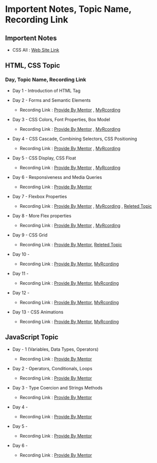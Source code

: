 # Importent Notes, Topic Name, Recording Link 

## Importent Notes
- CSS All : [Web Site Link](https://developer.mozilla.org/en-US/docs/Web/CSS)

## HTML, CSS Topic 
### Day, Topic Name, Recording Link
- Day 1 - Introduction of HTML Tag 
- Day 2 - Forms and Semantic Elements
    - Recording Link : [Provide By Mentor](https://www.youtube.com/watch?v=pLkbk4t7iVs) , [MyRcording](https://www.awesomescreenshot.com/video/24103511?key=2bbf757ed2b0f67111935755e7a9b603)

- Day 3 - CSS Colors, Font Properties, Box Model 
    - Recording Link : [Provide By Mentor](https://www.youtube.com/watch?v=Q7ADbsAnwXM) , [MyRcording](https://www.awesomescreenshot.com/video/24139536?key=5b42efc595c85460eab83dabb3db5900)

- Day 4 - CSS Cascade, Combining Selectors, CSS Positioning  
    - Recording Link : [Provide By Mentor](https://www.youtube.com/watch?v=hgqbzJMNGcU) , [MyRcording](https://www.awesomescreenshot.com/video/24175547?key=df3860720f802d0e889c81d3f8b76522)

- Day 5 - CSS Display, CSS Float
    - Recording Link : [Provide By Mentor](https://www.youtube.com/watch?v=3u-qmYh8jJc) , [MyRcording](https://www.awesomescreenshot.com/video/24239952?key=811411c8408b20841e2c4b712d533ac5)

- Day 6 - Responsiveness and Media Queries
    - Recording Link : [Provide By Mentor](https://youtube.com/live/q_ydElZpwGQ?feature=share)

- Day 7 - Flexbox Properties
    - Recording Link : [Provide By Mentor](https://youtube.com/live/2dqlkaex9-M?feature=share) , [MyRcording](https://www.awesomescreenshot.com/video/24311825?key=7b89aff2f1345a6ac3fc6b716ab081d7) , [Releted Topic](https://www.youtube.com/watch?v=-65YXXhJvOE&list=PL0b6OzIxLPbw5xyi8Q6cdR05Gz-0x-vaf&ab_channel=YahooBaba)

- Day 8 - More Flex properties
    - Recording Link : [Provide By Mentor](https://youtube.com/live/TmsrlLE6WnY?feature=share) , [MyRcording](https://www.awesomescreenshot.com/video/24348587?key=e2f2f574a375f8d3485a4f45fdeaee59)
    
- Day 9 - CSS Grid
    - Recording Link : [Provide By Mentor](https://youtube.com/live/UDWhV4NcLeA?feature=share), [Releted Topic](https://www.youtube.com/watch?v=h7CsJ6x-sI0&list=PL0b6OzIxLPbyTHa8kl8krEvyszCKO1Uml&ab_channel=YahooBaba)

- Day 10 - 
    - Recording Link : [Provide By Mentor](), [MyRcording]()

- Day 11 -  
    - Recording Link : [Provide By Mentor](), [MyRcording]()

- Day 12 -  
    - Recording Link : [Provide By Mentor](), [MyRcording]()

- Day 13 - CSS Animations
    - Recording Link : [Provide By Mentor](https://www.youtube.com/watch?v=akX6yscvpB4), [MyRcording]()

## JavaScript Topic 
- Day - 1 (Variables, Data Types, Operators)
    - Recording Link : [Provide By Mentor](https://www.youtube.com/watch?v=cfZdsYXAtiw)

- Day 2 - Operators, Conditionals, Loops
    - Recording Link : [Provide By Mentor](https://www.youtube.com/watch?v=PBoQqPxCvUI)

- Day 3 - Type Coercion and Strings Methods
    - Recording Link : [Provide By Mentor](https://www.youtube.com/watch?v=xL-Zbfam2yw)

- Day 4 -
    - Recording Link : [Provide By Mentor]()

- Day 5 -
    - Recording Link : [Provide By Mentor]()

- Day 6 -
    - Recording Link : [Provide By Mentor]()
